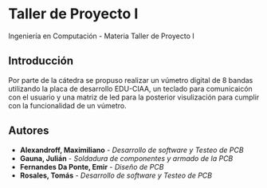 # Taller de Proyecto I

Ingeniería en Computación - Materia Taller de Proyecto I

## Introducción

Por parte de la cátedra se propuso realizar un vúmetro digital de 8 bandas utilizando la placa de desarrollo EDU-CIAA, un teclado para comunicaicón con el usuario y una matriz de led para la posterior visulización para cumplir con la funcionalidad de un vúmetro.

## Autores

* **Alexandroff, Maximiliano** - *Desarrollo de software y Testeo de PCB* 
* **Gauna, Julián** - *Soldadura de componentes y armado de la PCB*
* **Fernandes Da Ponte, Emir** - *Diseño de PCB* 
* **Rosales, Tomás** - *Desarrollo de software y Testeo de PCB* 
